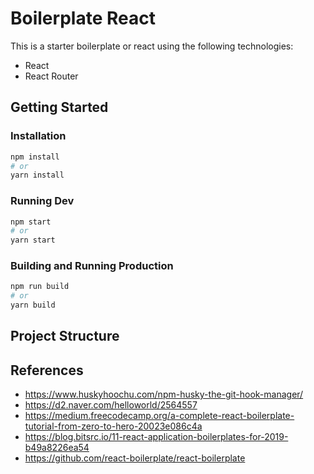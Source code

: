 # Boilerplate React

This is a starter boilerplate or react using the following technologies:

- React
- React Router


## Getting Started

### Installation

```bash
npm install
# or
yarn install
```

### Running Dev

```bash
npm start
# or
yarn start
```

### Building and Running Production

```bash
npm run build
# or
yarn build
```

## Project Structure

## References

- https://www.huskyhoochu.com/npm-husky-the-git-hook-manager/
- https://d2.naver.com/helloworld/2564557
- https://medium.freecodecamp.org/a-complete-react-boilerplate-tutorial-from-zero-to-hero-20023e086c4a
- https://blog.bitsrc.io/11-react-application-boilerplates-for-2019-b49a8226ea54
- https://github.com/react-boilerplate/react-boilerplate

